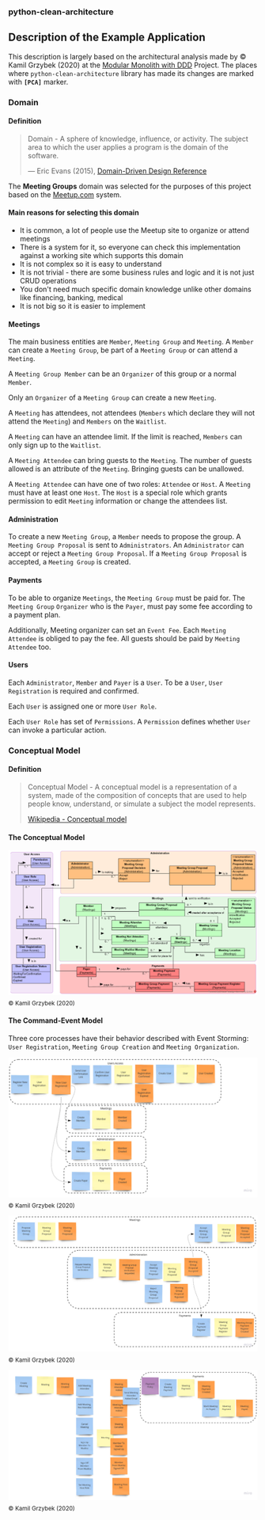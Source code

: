 ### python-clean-architecture
## Description of the Example Application

This description is largely based on the architectural analysis made by © Kamil Grzybek (2020) at the  [Modular Monolith with DDD](https://github.com/kgrzybek/modular-monolith-with-ddd) Project. The places where `python-clean-architecture` library has made its changes are marked with **`[PCA]`** marker. 

### Domain

#### Definition

> Domain - A sphere of knowledge, influence, or activity. The subject area to which the user applies a program is the domain of the software.
>
> — Eric Evans (2015), [Domain-Driven Design Reference](http://domainlanguage.com/ddd/reference/)

The **Meeting Groups** domain was selected for the purposes of this project based on the [Meetup.com](https://www.meetup.com/) system.

#### Main reasons for selecting this domain

- It is common, a lot of people use the Meetup site to organize or attend meetings
- There is a system for it, so everyone can check this implementation against a working site which supports this domain
- It is not complex so it is easy to understand
- It is not trivial - there are some business rules and logic and it is not just CRUD operations
- You don't need much specific domain knowledge unlike other domains like financing, banking, medical
- It is not big so it is easier to implement

#### Meetings

The main business entities are `Member`, `Meeting Group` and `Meeting`. A `Member` can create a `Meeting Group`, be part of a `Meeting Group` or can attend a `Meeting`.

A `Meeting Group Member` can be an `Organizer` of this group or a normal `Member`.

Only an `Organizer` of a `Meeting Group` can create a new `Meeting`.

A `Meeting` has attendees, not attendees (`Members` which declare they will not attend the `Meeting`) and `Members` on the `Waitlist`.

A `Meeting` can have an attendee limit. If the limit is reached, `Members` can only sign up to the `Waitlist`.

A `Meeting Attendee` can bring guests to the `Meeting`. The number of guests allowed is an attribute of the `Meeting`. Bringing guests can be unallowed.

A `Meeting Attendee` can have one of two roles: `Attendee` or `Host`. A `Meeting` must have at least one `Host`. The `Host` is a special role which grants permission to edit `Meeting` information or change the attendees list.

#### Administration

To create a new `Meeting Group`, a `Member` needs to propose the group. A `Meeting Group Proposal` is sent to `Administrators`. An `Administrator` can accept or reject a `Meeting Group Proposal`. If a `Meeting Group Proposal` is accepted, a `Meeting Group` is created.

#### Payments

To be able to organize `Meetings`, the `Meeting Group` must be paid for. The `Meeting Group` `Organizer` who is the `Payer`, must pay some fee according to a payment plan.

Additionally, Meeting organizer can set an `Event Fee`. Each `Meeting Attendee` is obliged to pay the fee. All guests should be paid by `Meeting Attendee` too.

#### Users

Each `Administrator`, `Member` and `Payer` is a `User`. To be a `User`, `User Registration` is required and confirmed.

Each `User` is assigned one or more `User Role`.

Each `User Role` has set of `Permissions`. A `Permission` defines whether `User` can invoke a particular action.


### Conceptual Model

#### Definition

> Conceptual Model - A conceptual model is a representation of a system, made of the composition of concepts that are used to help people know, understand, or simulate a subject the model represents.
>
> [Wikipedia - Conceptual model](https://en.wikipedia.org/wiki/Conceptual_model)


#### The Conceptual Model

![The Conceptual Model](images/Conceptual_Model.png)
<sub>© Kamil Grzybek (2020)</sub>

#### The Command-Event Model

Three core processes have their behavior described with Event Storming: `User Registration`, `Meeting Group Creation` and `Meeting Organization`.

![Command-Event Model of User Registration](images/User_Registration.jpg)
<sub>© Kamil Grzybek (2020)</sub>

![Command-Event Model of Meeting Group Creation](images/Meeting_Group_Creation.jpg)
<sub>© Kamil Grzybek (2020)</sub>

![Command-Event Model of Meeting Organization](images/Meeting_Organization.jpg)
<sub>© Kamil Grzybek (2020)</sub>
